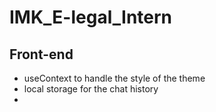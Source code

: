 # IMK_E-legal_Intern


## Front-end


- useContext to handle the style of the theme
- local storage for the chat history
- 
